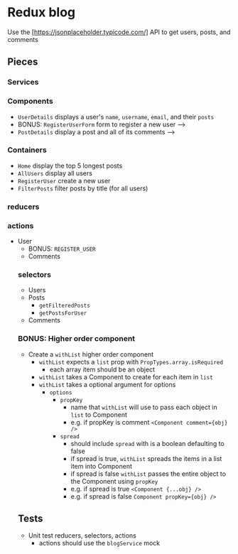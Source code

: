 # Redux blog

Use the [https://jsonplaceholder.typicode.com/] API to
get users, posts, and comments

## Pieces

### Services

<!-- * `blogService`
  * `getComments(postId)`
  * `getUsers()`
  * `getPosts()` -->

### Components

<!-- - `Home` display top 5 longest posts
- `Header` with nav
- `Users` display a list of users -->

- `UserDetails` displays a user's `name`, `username`, `email`, and their `posts`
  <!-- - `User` individual user item for a list -->
- BONUS: `RegisterUserForm` form to register a new user
    <!-- - `Posts' display a list of posts
  <!-- - `Post` individual post item for a list has a Link to `PostDetails` --> -->
- `PostDetails` display a post and all of its comments
    <!-- - `Comments` list of comments
  <!-- - `Comment` individual comment item for a list --> -->

### Containers

- `Home` display the top 5 longest posts
- `AllUsers` display all users
- `RegisterUser` create a new user
- `FilterPosts` filter posts by title (for all users)

### reducers

<!-- - `users` stores user information
- `posts` stores post information
- `comments` stores comment information for a single post -->

### actions

- User
  - BONUS: `REGISTER_USER`
    <!-- - `FETCH_USERS`
  - `LOAD_USERS_START`
  - `LOAD_USERS_END` -->
- Posts
  <!-- - `UPDATE_POST_SEARCH_TERM`
  - `FETCH_POSTS`
  - `LOAD_POSTS_START`
  - `LOAD_POSTS_END` -->
- Comments
  <!-- - `FETCH_COMMENTS`
  - `LOAD_COMMENTS_START`
  - `LOAD_COMMENTS_END` -->

### selectors

- Users
  <!-- - `getUsers` -->
- Posts
  <!-- - `getLongestPosts`
  - `getPosts` -->
  - `getFilteredPosts`
  - `getPostsForUser`
- Comments
  <!-- - `getComments` -->

### BONUS: Higher order component

- Create a `withList` higher order component
  - `withList` expects a `list` prop with `PropTypes.array.isRequired`
    - each array item should be an object
  - `withList` takes a Component to create for each item in `list`
  - `withList` takes a optional argument for options
    - `options`
      - `propKey`
        - name that `withList` will use to pass each object in `list` to Component
        - e.g. if propKey is comment `<Component comment={obj} />`
      - `spread`
        - should include `spread` with is a boolean defaulting to false
        - if spread is true, `withList` spreads the items in a list item into Component
        - if spread is false `withList` passes the entire object to the Component using
          `propKey`
        - e.g. if spread is true `<Component {...obj} />`
        - e.g. if spread is false `Component propKey={obj} />`

## Tests

<!-- - Snapshot test components -->
<!-- - mock and test the `blogService` -->

- Unit test reducers, selectors, actions
  - actions should use the `blogService` mock
